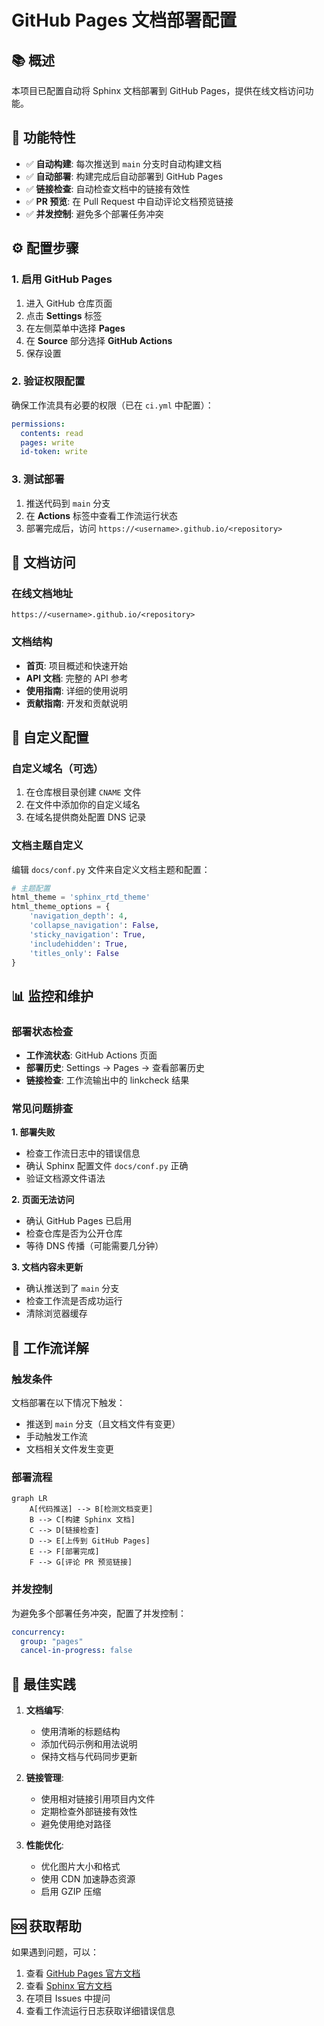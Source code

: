 # GitHub Pages 文档部署配置

## 📚 概述

本项目已配置自动将 Sphinx 文档部署到 GitHub Pages，提供在线文档访问功能。

## 🚀 功能特性

- ✅ **自动构建**: 每次推送到 `main` 分支时自动构建文档
- ✅ **自动部署**: 构建完成后自动部署到 GitHub Pages
- ✅ **链接检查**: 自动检查文档中的链接有效性
- ✅ **PR 预览**: 在 Pull Request 中自动评论文档预览链接
- ✅ **并发控制**: 避免多个部署任务冲突

## ⚙️ 配置步骤

### 1. 启用 GitHub Pages

1. 进入 GitHub 仓库页面
2. 点击 **Settings** 标签
3. 在左侧菜单中选择 **Pages**
4. 在 **Source** 部分选择 **GitHub Actions**
5. 保存设置

### 2. 验证权限配置

确保工作流具有必要的权限（已在 `ci.yml` 中配置）：

```yaml
permissions:
  contents: read
  pages: write
  id-token: write
```

### 3. 测试部署

1. 推送代码到 `main` 分支
2. 在 **Actions** 标签中查看工作流运行状态
3. 部署完成后，访问 `https://<username>.github.io/<repository>`

## 📖 文档访问

### 在线文档地址

```
https://<username>.github.io/<repository>
```

### 文档结构

- **首页**: 项目概述和快速开始
- **API 文档**: 完整的 API 参考
- **使用指南**: 详细的使用说明
- **贡献指南**: 开发和贡献说明

## 🔧 自定义配置

### 自定义域名（可选）

1. 在仓库根目录创建 `CNAME` 文件
2. 在文件中添加你的自定义域名
3. 在域名提供商处配置 DNS 记录

### 文档主题自定义

编辑 `docs/conf.py` 文件来自定义文档主题和配置：

```python
# 主题配置
html_theme = 'sphinx_rtd_theme'
html_theme_options = {
    'navigation_depth': 4,
    'collapse_navigation': False,
    'sticky_navigation': True,
    'includehidden': True,
    'titles_only': False
}
```

## 📊 监控和维护

### 部署状态检查

- **工作流状态**: GitHub Actions 页面
- **部署历史**: Settings → Pages → 查看部署历史
- **链接检查**: 工作流输出中的 linkcheck 结果

### 常见问题排查

**1. 部署失败**
- 检查工作流日志中的错误信息
- 确认 Sphinx 配置文件 `docs/conf.py` 正确
- 验证文档源文件语法

**2. 页面无法访问**
- 确认 GitHub Pages 已启用
- 检查仓库是否为公开仓库
- 等待 DNS 传播（可能需要几分钟）

**3. 文档内容未更新**
- 确认推送到了 `main` 分支
- 检查工作流是否成功运行
- 清除浏览器缓存

## 🔄 工作流详解

### 触发条件

文档部署在以下情况下触发：

- 推送到 `main` 分支（且文档文件有变更）
- 手动触发工作流
- 文档相关文件发生变更

### 部署流程

```mermaid
graph LR
    A[代码推送] --> B[检测文档变更]
    B --> C[构建 Sphinx 文档]
    C --> D[链接检查]
    D --> E[上传到 GitHub Pages]
    E --> F[部署完成]
    F --> G[评论 PR 预览链接]
```

### 并发控制

为避免多个部署任务冲突，配置了并发控制：

```yaml
concurrency:
  group: "pages"
  cancel-in-progress: false
```

## 📝 最佳实践

1. **文档编写**:
   - 使用清晰的标题结构
   - 添加代码示例和用法说明
   - 保持文档与代码同步更新

2. **链接管理**:
   - 使用相对链接引用项目内文件
   - 定期检查外部链接有效性
   - 避免使用绝对路径

3. **性能优化**:
   - 优化图片大小和格式
   - 使用 CDN 加速静态资源
   - 启用 GZIP 压缩

## 🆘 获取帮助

如果遇到问题，可以：

1. 查看 [GitHub Pages 官方文档](https://docs.github.com/en/pages)
2. 查看 [Sphinx 官方文档](https://www.sphinx-doc.org/)
3. 在项目 Issues 中提问
4. 查看工作流运行日志获取详细错误信息